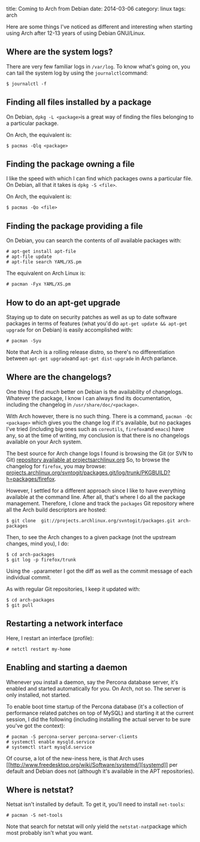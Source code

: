title: Coming to Arch from Debian
date: 2014-03-06
category: linux
tags: arch

Here are some things I've noticed as different and interesting when starting using
Arch after 12-13 years of using Debian GNU/Linux.

## Where are the system logs?

There are very few familiar logs in ```/var/log```. To know what's going
on, you can tail the system log  by using the ```journalctl```command:

    $ journalctl -f

## Finding all files installed by a package
On Debian, ```dpkg -L <package>```is a great way of finding the files
belonging to a particular package.

On Arch, the equivalent is:

    $ pacmas -Qlq <package>

## Finding the package owning a file
I like the speed with which I can find which packages
owns a particular file. On Debian, all that it takes is ```dpkg -S <file>```.

On Arch, the equivalent is:

    $ pacmas -Qo <file>


## Finding the package providing a file

On Debian, you can search the contents of *all* available packages
with:

```text
# apt-get install apt-file
# apt-file update
# apt-file search YAML/XS.pm
```

The equivalent on Arch Linux is:
```text
# pacman -Fyx YAML/XS.pm
```

## How to do an apt-get upgrade
Staying up to date on security patches as well as up to date software
packages in terms of features (what you'd do ```apt-get update && apt-get upgrade```
for on Debian) is easily accomplished with:

    # pacman -Syu

Note that Arch is a rolling release distro, so there's no
differentiation between ```apt-get upgrade```and ```apt-get dist-upgrade```
in Arch parlance.

## Where are the changelogs?
One thing I find _much_ better on Debian is the availability of
changelogs. Whatever the package, I know I can always find its
documentation, including the changelog in ```/usr/share/doc/<package>```.

With Arch however, there is no such thing. There is a command, ```pacman
-Qc <package>``` which gives you the change log if it's available, but
no packages I've tried (including big ones such as ```coreutils```,
```firefox```and ```emacs```) have any, so at the time of writing, my
conclusion is that there is no changelogs available on your Arch
system.

The best source for Arch change logs I found is browsing the Git (or
SVN to Git) <a href="https://projects.archlinux.org/svntogit/packages.git">repository available at projectsarchlinux.org</a> So, to
browse the changelog for ```firefox```, you may browse:
<a href="https://projects.archlinux.org/svntogit/packages.git/log/trunk/PKGBUILD?h=packages/firefox">projects.archlinux.org/svntogit/packages.git/log/trunk/PKGBUILD?h=packages/firefox</a>.

However, I settled for a different approach since I like to have
everything available at the command line. After all, that's where I do
all the package management. Therefore, I clone and track the
```packages``` Git repository where all the Arch build descriptors are
hosted:

    $ git clone  git://projects.archlinux.org/svntogit/packages.git arch-packages

Then, to see the Arch changes to a given package (not the upstream
changes, mind you), I do:

    $ cd arch-packages
    $ git log -p firefox/trunk

Using the ```-p```parameter I got the diff as well as the commit message
of each individual commit.

As with regular Git repositories, I keep it updated with:

    $ cd arch-packages
    $ git pull

## Restarting a network interface
Here, I restart an interface (profile):

    # netctl restart my-home

## Enabling and starting a daemon
Whenever you install a daemon, say the Percona database server, it's
enabled and started automatically for you. On Arch, not so. The
server is only installed, not started.

To enable boot time startup of the Percona database (it's a collection
of performance related patches on top of MySQL) and starting it at the
current session, I did the following (including installing the actual
server to be sure you've got the context):

    # pacman -S percona-server percona-server-clients
    # systemctl enable mysqld.service
    # systemctl start mysqld.service

Of course, a lot of the new-iness here, is that Arch uses [[http://www.freedesktop.org/wiki/Software/systemd/][systemd]] per
default and Debian does not (although it's available in the APT
repositories).

## Where is netstat?
Netsat isn't installed by default. To get it, you'll need to install
```net-tools```:

    # pacman -S net-tools

Note that search for netstat will only yield the
```netstat-nat```package which most probably isn't what you want.
